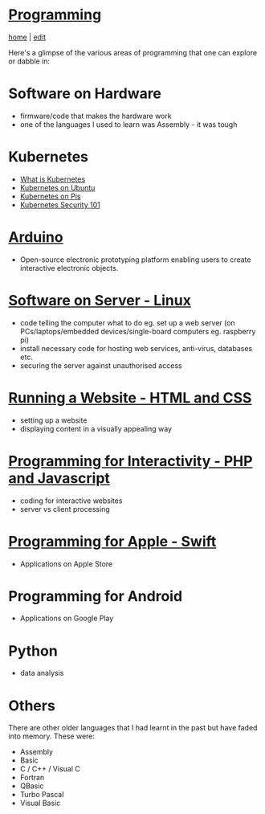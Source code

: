 # [Programming](https://alwinwoo.github.io/pages/programming.html)
[home](https://alwinwoo.github.io/) | [edit](https://github.com/alwinwoo/alwinwoo.github.io/edit/master/pages/programming.md)

Here's a glimpse of the various areas of programming that one can explore or dabble in:

# Software on Hardware
  * firmware/code that makes the hardware work
  * one of the languages I used to learn was Assembly - it was tough
  
# Kubernetes
  * [What is Kubernetes](https://kubernetes.io/docs/concepts/overview/what-is-kubernetes/)
  * [Kubernetes on Ubuntu](https://phoenixnap.com/kb/install-kubernetes-on-ubuntu/)
  * [Kubernetes on Pis](https://opensource.com/article/20/6/kubernetes-raspberry-pi/)
  * [Kubernetes Security 101](https://www.stackrox.com/post/2020/05/kubernetes-security-101/)

# [Arduino](https://alwinwoo.github.io/pages/arduino.html)
  * Open-source electronic prototyping platform enabling users to create interactive electronic objects.

# [Software on Server - Linux](https://alwinwoo.github.io/pages/web_admin.html)
  * code telling the computer what to do eg. set up a web server (on PCs/laptops/embedded devices/single-board computers eg. raspberry pi)
  * install necessary code for hosting web services, anti-virus, databases etc.
  * securing the server against unauthorised access

# [Running a Website - HTML and CSS](https://alwinwoo.github.io/pages/web_css.html)
  * setting up a website
  * displaying content in a visually appealing way

# [Programming for Interactivity - PHP and Javascript](https://alwinwoo.github.io/pages/java.html)
  * coding for interactive websites
  * server vs client processing

# [Programming for Apple - Swift](https://alwinwoo.github.io/pages/swift.html)
  * Applications on Apple Store

# Programming for Android
  * Applications on Google Play

# Python
  * data analysis

# Others

  There are other older languages that I had learnt in the past but have faded into memory. These were:
  * Assembly
  * Basic
  * C / C++ / Visual C
  * Fortran
  * QBasic
  * Turbo Pascal
  * Visual Basic
